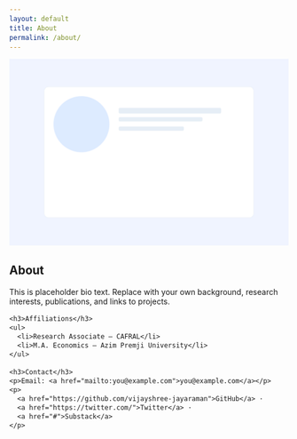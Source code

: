 ```yaml
---
layout: default
title: About
permalink: /about/
---
```


<div class="container about-grid">
  <div class="about-photo">
    <img src="/assets/images/profile.svg" alt="Profile photo" />
  </div>
  <div class="about-bio">
    <h2>About</h2>
    <p>This is placeholder bio text. Replace with your own background, research interests, publications, and links to projects.</p>

    <h3>Affiliations</h3>
    <ul>
      <li>Research Associate — CAFRAL</li>
      <li>M.A. Economics — Azim Premji University</li>
    </ul>

    <h3>Contact</h3>
    <p>Email: <a href="mailto:you@example.com">you@example.com</a></p>
    <p>
      <a href="https://github.com/vijayshree-jayaraman">GitHub</a> ·
      <a href="https://twitter.com/">Twitter</a> ·
      <a href="#">Substack</a>
    </p>
  </div>
</div>
